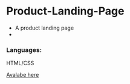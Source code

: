 # Product-Landing-Page

- A product landing page
-  
### Languages:
HTML/CSS

<a href="https://codepen.io/peterndumba/full/pmwmMG"> Avalabe here </a>
